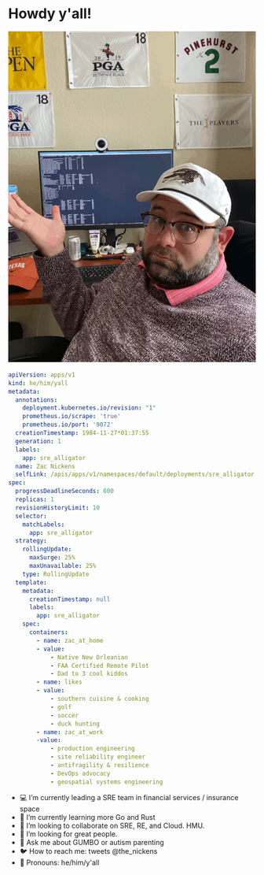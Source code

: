 # Howdy y'all! 

![about zac](zac.png)



```yaml
apiVersion: apps/v1
kind: he/him/yall
metadata:
  annotations:
    deployment.kubernetes.io/revision: "1"
    prometheus.io/scrape: 'true'
    prometheus.io/port: '9072'
  creationTimestamp: 1984-11-27*01:37:55
  generation: 1
  labels:
    app: sre_alligator
  name: Zac Nickens
  selfLink: /apis/apps/v1/namespaces/default/deployments/sre_alligator
spec:
  progressDeadlineSeconds: 600
  replicas: 1
  revisionHistoryLimit: 10
  selector:
    matchLabels:
      app: sre_alligator
  strategy:
    rollingUpdate:
      maxSurge: 25%
      maxUnavailable: 25%
    type: RollingUpdate
  template:
    metadata:
      creationTimestamp: null
      labels:
        app: sre_alligator
    spec:
      containers:
        - name: zac_at_home
        - value: 
            - Native New Orleanian
            - FAA Certified Remote Pilot
            - Dad to 3 cool kiddos
        - name: likes
        - value: 
            - southern cuisine & cooking
            - golf
            - soccer
            - duck hunting
        - name: zac_at_work
        -value: 
            - production engineering
            - site reliability engineer
            - antifragility & resilience
            - DevOps advocacy
            - geospatial systems engineering
```


- :computer: I’m currently leading a SRE team in financial services / insurance space
- :school_satchel: I’m currently learning more Go and Rust 
- :busts_in_silhouette: I’m looking to collaborate on SRE, RE, and Cloud. HMU.
- 🤔 I’m looking for great people.
- 💬 Ask me about GUMBO or autism parenting
- :bird: How to reach me: tweets @the_nickens
- :thought_balloon: Pronouns: he/him/y'all

